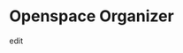 # Openspace Organizer
edit
<!--
   - Description
   - Installation
   - Usage
   - (Visuals)
   - (Contributors)
   - (Timeline)
   - (Personal situation) -->
